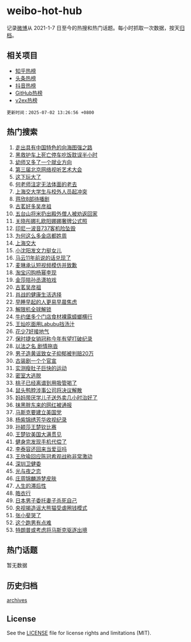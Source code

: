 # weibo-hot-hub

记录[微博](https://www.weibo.com)从 2021-1-7 日至今的热搜和热门话题。每小时抓取一次数据，按天[归档](archives)。

## 相关项目

- [知乎热榜](https://github.com/snaildev/zhihu-hot-hub)
- [头条热榜](https://github.com/snaildev/toutiao-hot-hub)
- [抖音热榜](https://github.com/snaildev/douyin-hot-hub)
- [GitHub热榜](https://github.com/snaildev/github-hot-hub)
- [v2ex热榜](https://github.com/snaildev/v2ex-hot-hub)


`更新时间：2025-07-02 13:26:56 +0800`

## 热门搜索

1. [走出具有中国特色的向海图强之路](https://m.weibo.cn/search?containerid=100103type%3D1%26t%3D10%26q%3D%23%E8%B5%B0%E5%87%BA%E5%85%B7%E6%9C%89%E4%B8%AD%E5%9B%BD%E7%89%B9%E8%89%B2%E7%9A%84%E5%90%91%E6%B5%B7%E5%9B%BE%E5%BC%BA%E4%B9%8B%E8%B7%AF%23&stream_entry_id=51&isnewpage=1&extparam=seat%3D1%26pos%3D0%26cate%3D10103%26q%3D%2523%25E8%25B5%25B0%25E5%2587%25BA%25E5%2585%25B7%25E6%259C%2589%25E4%25B8%25AD%25E5%259B%25BD%25E7%2589%25B9%25E8%2589%25B2%25E7%259A%2584%25E5%2590%2591%25E6%25B5%25B7%25E5%259B%25BE%25E5%25BC%25BA%25E4%25B9%258B%25E8%25B7%25AF%2523%26filter_type%3Drealtimehot%26stream_entry_id%3D51%26c_type%3D51%26dgr%3D0%26display_time%3D1751434014%26pre_seqid%3D17514340146270160625947)
1. [黑救护车上死亡停车吃饭耽误半小时](https://m.weibo.cn/search?containerid=100103type%3D1%26t%3D10%26q%3D%23%E9%BB%91%E6%95%91%E6%8A%A4%E8%BD%A6%E4%B8%8A%E6%AD%BB%E4%BA%A1%E5%81%9C%E8%BD%A6%E5%90%83%E9%A5%AD%E8%80%BD%E8%AF%AF%E5%8D%8A%E5%B0%8F%E6%97%B6%23&stream_entry_id=31&isnewpage=1&extparam=seat%3D1%26cate%3D5001%26q%3D%2523%25E9%25BB%2591%25E6%2595%2591%25E6%258A%25A4%25E8%25BD%25A6%25E4%25B8%258A%25E6%25AD%25BB%25E4%25BA%25A1%25E5%2581%259C%25E8%25BD%25A6%25E5%2590%2583%25E9%25A5%25AD%25E8%2580%25BD%25E8%25AF%25AF%25E5%258D%258A%25E5%25B0%258F%25E6%2597%25B6%2523%26realpos%3D1%26dgr%3D0%26pos%3D0%26stream_entry_id%3D31%26flag%3D1%26filter_type%3Drealtimehot%26band_rank%3D1%26c_type%3D31%26lcate%3D5001%26display_time%3D1751434014%26pre_seqid%3D17514340146270160625947)
1. [幼师又多了一个就业方向](https://m.weibo.cn/search?containerid=100103type%3D1%26t%3D10%26q%3D%E5%B9%BC%E5%B8%88%E5%8F%88%E5%A4%9A%E4%BA%86%E4%B8%80%E4%B8%AA%E5%B0%B1%E4%B8%9A%E6%96%B9%E5%90%91&stream_entry_id=31&isnewpage=1&extparam=seat%3D1%26cate%3D5001%26q%3D%25E5%25B9%25BC%25E5%25B8%2588%25E5%258F%2588%25E5%25A4%259A%25E4%25BA%2586%25E4%25B8%2580%25E4%25B8%25AA%25E5%25B0%25B1%25E4%25B8%259A%25E6%2596%25B9%25E5%2590%2591%26realpos%3D2%26dgr%3D0%26pos%3D1%26stream_entry_id%3D31%26flag%3D2%26filter_type%3Drealtimehot%26band_rank%3D2%26c_type%3D31%26lcate%3D5001%26display_time%3D1751434014%26pre_seqid%3D17514340146270160625947)
1. [第三届北京网络视听艺术大会](https://m.weibo.cn/search?containerid=100103type%3D1%26t%3D10%26q%3D%23%E7%AC%AC%E4%B8%89%E5%B1%8A%E5%8C%97%E4%BA%AC%E7%BD%91%E7%BB%9C%E8%A7%86%E5%90%AC%E8%89%BA%E6%9C%AF%E5%A4%A7%E4%BC%9A%23&stream_entry_id=31&isnewpage=1&extparam=seat%3D1%26cate%3D5001%26q%3D%2523%25E7%25AC%25AC%25E4%25B8%2589%25E5%25B1%258A%25E5%258C%2597%25E4%25BA%25AC%25E7%25BD%2591%25E7%25BB%259C%25E8%25A7%2586%25E5%2590%25AC%25E8%2589%25BA%25E6%259C%25AF%25E5%25A4%25A7%25E4%25BC%259A%2523%26realpos%3D3%26dgr%3D0%26pos%3D2%26stream_entry_id%3D31%26flag%3D0%26filter_type%3Drealtimehot%26band_rank%3D3%26c_type%3D31%26lcate%3D5001%26display_time%3D1751434014%26pre_seqid%3D17514340146270160625947)
1. [这下玩大了](https://m.weibo.cn/search?containerid=100103type%3D1%26t%3D10%26q%3D%23%E8%BF%99%E4%B8%8B%E7%8E%A9%E5%A4%A7%E4%BA%86%23&stream_entry_id=31&isnewpage=1&extparam=seat%3D1%26cate%3D5001%26q%3D%2523%25E8%25BF%2599%25E4%25B8%258B%25E7%258E%25A9%25E5%25A4%25A7%25E4%25BA%2586%2523%26topic_ad%3D1%26stream_entry_id%3D31%26adid%3D292542%26pos%3D3%26is_ad_pos%3D1%26band_rank%3D4%26filter_type%3Drealtimehot%26dgr%3D0%26c_type%3D31%26lcate%3D5001%26display_time%3D1751434014%26pre_seqid%3D17514340146270160625947)
1. [何老师注定无法体面的老去](https://m.weibo.cn/search?containerid=100103type%3D1%26t%3D10%26q%3D%E4%BD%95%E8%80%81%E5%B8%88%E6%B3%A8%E5%AE%9A%E6%97%A0%E6%B3%95%E4%BD%93%E9%9D%A2%E7%9A%84%E8%80%81%E5%8E%BB&stream_entry_id=31&isnewpage=1&extparam=seat%3D1%26cate%3D5001%26q%3D%25E4%25BD%2595%25E8%2580%2581%25E5%25B8%2588%25E6%25B3%25A8%25E5%25AE%259A%25E6%2597%25A0%25E6%25B3%2595%25E4%25BD%2593%25E9%259D%25A2%25E7%259A%2584%25E8%2580%2581%25E5%258E%25BB%26realpos%3D4%26dgr%3D0%26pos%3D4%26stream_entry_id%3D31%26flag%3D1%26filter_type%3Drealtimehot%26band_rank%3D4%26c_type%3D31%26lcate%3D5001%26display_time%3D1751434014%26pre_seqid%3D17514340146270160625947)
1. [上海交大学生与校外人员起冲突](https://m.weibo.cn/search?containerid=100103type%3D1%26t%3D10%26q%3D%23%E4%B8%8A%E6%B5%B7%E4%BA%A4%E5%A4%A7%E5%AD%A6%E7%94%9F%E4%B8%8E%E6%A0%A1%E5%A4%96%E4%BA%BA%E5%91%98%E8%B5%B7%E5%86%B2%E7%AA%81%23&stream_entry_id=31&isnewpage=1&extparam=seat%3D1%26cate%3D5001%26q%3D%2523%25E4%25B8%258A%25E6%25B5%25B7%25E4%25BA%25A4%25E5%25A4%25A7%25E5%25AD%25A6%25E7%2594%259F%25E4%25B8%258E%25E6%25A0%25A1%25E5%25A4%2596%25E4%25BA%25BA%25E5%2591%2598%25E8%25B5%25B7%25E5%2586%25B2%25E7%25AA%2581%2523%26realpos%3D5%26dgr%3D0%26pos%3D5%26stream_entry_id%3D31%26flag%3D1%26filter_type%3Drealtimehot%26band_rank%3D5%26c_type%3D31%26lcate%3D5001%26display_time%3D1751434014%26pre_seqid%3D17514340146270160625947)
1. [蒋欣8部待播剧](https://m.weibo.cn/search?containerid=100103type%3D1%26t%3D10%26q%3D%23%E8%92%8B%E6%AC%A38%E9%83%A8%E5%BE%85%E6%92%AD%E5%89%A7%23&stream_entry_id=31&isnewpage=1&extparam=seat%3D1%26cate%3D5001%26q%3D%2523%25E8%2592%258B%25E6%25AC%25A38%25E9%2583%25A8%25E5%25BE%2585%25E6%2592%25AD%25E5%2589%25A7%2523%26realpos%3D6%26dgr%3D0%26pos%3D6%26stream_entry_id%3D31%26flag%3D0%26filter_type%3Drealtimehot%26band_rank%3D6%26c_type%3D31%26lcate%3D5001%26display_time%3D1751434014%26pre_seqid%3D17514340146270160625947)
1. [古茗好多吴彦祖](https://m.weibo.cn/search?containerid=100103type%3D1%26t%3D10%26q%3D%23%E5%8F%A4%E8%8C%97%E5%A5%BD%E5%A4%9A%E5%90%B4%E5%BD%A6%E7%A5%96%23&stream_entry_id=31&isnewpage=1&extparam=seat%3D1%26cate%3D5001%26q%3D%2523%25E5%258F%25A4%25E8%258C%2597%25E5%25A5%25BD%25E5%25A4%259A%25E5%2590%25B4%25E5%25BD%25A6%25E7%25A5%2596%2523%26topic_ad%3D1%26stream_entry_id%3D31%26adid%3D292575%26pos%3D7%26is_ad_pos%3D1%26band_rank%3D7%26filter_type%3Drealtimehot%26dgr%3D0%26c_type%3D31%26lcate%3D5001%26display_time%3D1751434014%26pre_seqid%3D17514340146270160625947)
1. [五台山将米扔出殿外僧人被劝返回家](https://m.weibo.cn/search?containerid=100103type%3D1%26t%3D10%26q%3D%23%E4%BA%94%E5%8F%B0%E5%B1%B1%E5%B0%86%E7%B1%B3%E6%89%94%E5%87%BA%E6%AE%BF%E5%A4%96%E5%83%A7%E4%BA%BA%E8%A2%AB%E5%8A%9D%E8%BF%94%E5%9B%9E%E5%AE%B6%23&stream_entry_id=31&isnewpage=1&extparam=seat%3D1%26cate%3D5001%26q%3D%2523%25E4%25BA%2594%25E5%258F%25B0%25E5%25B1%25B1%25E5%25B0%2586%25E7%25B1%25B3%25E6%2589%2594%25E5%2587%25BA%25E6%25AE%25BF%25E5%25A4%2596%25E5%2583%25A7%25E4%25BA%25BA%25E8%25A2%25AB%25E5%258A%259D%25E8%25BF%2594%25E5%259B%259E%25E5%25AE%25B6%2523%26realpos%3D7%26dgr%3D0%26pos%3D8%26stream_entry_id%3D31%26flag%3D1%26filter_type%3Drealtimehot%26band_rank%3D7%26c_type%3D31%26lcate%3D5001%26display_time%3D1751434014%26pre_seqid%3D17514340146270160625947)
1. [关晓彤娜扎欧阳娜娜奢牌公式照](https://m.weibo.cn/search?containerid=100103type%3D1%26t%3D10%26q%3D%E5%85%B3%E6%99%93%E5%BD%A4%E5%A8%9C%E6%89%8E%E6%AC%A7%E9%98%B3%E5%A8%9C%E5%A8%9C%E5%A5%A2%E7%89%8C%E5%85%AC%E5%BC%8F%E7%85%A7&stream_entry_id=31&isnewpage=1&extparam=seat%3D1%26cate%3D5001%26q%3D%25E5%2585%25B3%25E6%2599%2593%25E5%25BD%25A4%25E5%25A8%259C%25E6%2589%258E%25E6%25AC%25A7%25E9%2598%25B3%25E5%25A8%259C%25E5%25A8%259C%25E5%25A5%25A2%25E7%2589%258C%25E5%2585%25AC%25E5%25BC%258F%25E7%2585%25A7%26realpos%3D8%26dgr%3D0%26pos%3D9%26stream_entry_id%3D31%26flag%3D1%26filter_type%3Drealtimehot%26band_rank%3D8%26c_type%3D31%26lcate%3D5001%26display_time%3D1751434014%26pre_seqid%3D17514340146270160625947)
1. [印尼一波音737客机险坠毁](https://m.weibo.cn/search?containerid=100103type%3D1%26t%3D10%26q%3D%23%E5%8D%B0%E5%B0%BC%E4%B8%80%E6%B3%A2%E9%9F%B3737%E5%AE%A2%E6%9C%BA%E9%99%A9%E5%9D%A0%E6%AF%81%23&stream_entry_id=31&isnewpage=1&extparam=seat%3D1%26cate%3D5001%26q%3D%2523%25E5%258D%25B0%25E5%25B0%25BC%25E4%25B8%2580%25E6%25B3%25A2%25E9%259F%25B3737%25E5%25AE%25A2%25E6%259C%25BA%25E9%2599%25A9%25E5%259D%25A0%25E6%25AF%2581%2523%26realpos%3D9%26dgr%3D0%26pos%3D10%26stream_entry_id%3D31%26flag%3D0%26filter_type%3Drealtimehot%26band_rank%3D9%26c_type%3D31%26lcate%3D5001%26display_time%3D1751434014%26pre_seqid%3D17514340146270160625947)
1. [为何这么多金店都姓周](https://m.weibo.cn/search?containerid=100103type%3D1%26t%3D10%26q%3D%23%E4%B8%BA%E4%BD%95%E8%BF%99%E4%B9%88%E5%A4%9A%E9%87%91%E5%BA%97%E9%83%BD%E5%A7%93%E5%91%A8%23&stream_entry_id=31&isnewpage=1&extparam=seat%3D1%26cate%3D5001%26q%3D%2523%25E4%25B8%25BA%25E4%25BD%2595%25E8%25BF%2599%25E4%25B9%2588%25E5%25A4%259A%25E9%2587%2591%25E5%25BA%2597%25E9%2583%25BD%25E5%25A7%2593%25E5%2591%25A8%2523%26realpos%3D10%26dgr%3D0%26pos%3D11%26stream_entry_id%3D31%26flag%3D1%26filter_type%3Drealtimehot%26band_rank%3D10%26c_type%3D31%26lcate%3D5001%26display_time%3D1751434014%26pre_seqid%3D17514340146270160625947)
1. [上海交大](https://m.weibo.cn/search?containerid=100103type%3D1%26t%3D10%26q%3D%E4%B8%8A%E6%B5%B7%E4%BA%A4%E5%A4%A7&stream_entry_id=31&isnewpage=1&extparam=seat%3D1%26cate%3D5001%26q%3D%25E4%25B8%258A%25E6%25B5%25B7%25E4%25BA%25A4%25E5%25A4%25A7%26realpos%3D11%26dgr%3D0%26pos%3D12%26stream_entry_id%3D31%26flag%3D2%26filter_type%3Drealtimehot%26band_rank%3D11%26c_type%3D31%26lcate%3D5001%26display_time%3D1751434014%26pre_seqid%3D17514340146270160625947)
1. [小沈阳发文力挺女儿](https://m.weibo.cn/search?containerid=100103type%3D1%26t%3D10%26q%3D%E5%B0%8F%E6%B2%88%E9%98%B3%E5%8F%91%E6%96%87%E5%8A%9B%E6%8C%BA%E5%A5%B3%E5%84%BF&stream_entry_id=31&isnewpage=1&extparam=seat%3D1%26cate%3D5001%26q%3D%25E5%25B0%258F%25E6%25B2%2588%25E9%2598%25B3%25E5%258F%2591%25E6%2596%2587%25E5%258A%259B%25E6%258C%25BA%25E5%25A5%25B3%25E5%2584%25BF%26realpos%3D12%26dgr%3D0%26pos%3D13%26stream_entry_id%3D31%26flag%3D1%26filter_type%3Drealtimehot%26band_rank%3D12%26c_type%3D31%26lcate%3D5001%26display_time%3D1751434014%26pre_seqid%3D17514340146270160625947)
1. [马云11年前说的话兑现了](https://m.weibo.cn/search?containerid=100103type%3D1%26t%3D10%26q%3D%23%E9%A9%AC%E4%BA%9111%E5%B9%B4%E5%89%8D%E8%AF%B4%E7%9A%84%E8%AF%9D%E5%85%91%E7%8E%B0%E4%BA%86%23&stream_entry_id=31&isnewpage=1&extparam=seat%3D1%26cate%3D5001%26q%3D%2523%25E9%25A9%25AC%25E4%25BA%259111%25E5%25B9%25B4%25E5%2589%258D%25E8%25AF%25B4%25E7%259A%2584%25E8%25AF%259D%25E5%2585%2591%25E7%258E%25B0%25E4%25BA%2586%2523%26realpos%3D13%26dgr%3D0%26pos%3D14%26stream_entry_id%3D31%26flag%3D1%26filter_type%3Drealtimehot%26band_rank%3D13%26c_type%3D31%26lcate%3D5001%26display_time%3D1751434014%26pre_seqid%3D17514340146270160625947)
1. [麦琳承认短视频模仿并致歉](https://m.weibo.cn/search?containerid=100103type%3D1%26t%3D10%26q%3D%23%E9%BA%A6%E7%90%B3%E6%89%BF%E8%AE%A4%E7%9F%AD%E8%A7%86%E9%A2%91%E6%A8%A1%E4%BB%BF%E5%B9%B6%E8%87%B4%E6%AD%89%23&stream_entry_id=31&isnewpage=1&extparam=seat%3D1%26cate%3D5001%26q%3D%2523%25E9%25BA%25A6%25E7%2590%25B3%25E6%2589%25BF%25E8%25AE%25A4%25E7%259F%25AD%25E8%25A7%2586%25E9%25A2%2591%25E6%25A8%25A1%25E4%25BB%25BF%25E5%25B9%25B6%25E8%2587%25B4%25E6%25AD%2589%2523%26realpos%3D14%26dgr%3D0%26pos%3D15%26stream_entry_id%3D31%26flag%3D1%26filter_type%3Drealtimehot%26band_rank%3D14%26c_type%3D31%26lcate%3D5001%26display_time%3D1751434014%26pre_seqid%3D17514340146270160625947)
1. [淘宝闪购杨幂李现](https://m.weibo.cn/search?containerid=100103type%3D1%26t%3D10%26q%3D%23%E6%B7%98%E5%AE%9D%E9%97%AA%E8%B4%AD%E6%9D%A8%E5%B9%82%E6%9D%8E%E7%8E%B0%23&stream_entry_id=31&isnewpage=1&extparam=seat%3D1%26cate%3D5001%26q%3D%2523%25E6%25B7%2598%25E5%25AE%259D%25E9%2597%25AA%25E8%25B4%25AD%25E6%259D%25A8%25E5%25B9%2582%25E6%259D%258E%25E7%258E%25B0%2523%26realpos%3D15%26stream_entry_id%3D31%26adid%3D292631%26pos%3D16%26dgr%3D0%26flag%3D1%26filter_type%3Drealtimehot%26band_rank%3D15%26c_type%3D31%26lcate%3D5001%26display_time%3D1751434014%26pre_seqid%3D17514340146270160625947)
1. [金莎陪孙丞潇拍戏](https://m.weibo.cn/search?containerid=100103type%3D1%26t%3D10%26q%3D%E9%87%91%E8%8E%8E%E9%99%AA%E5%AD%99%E4%B8%9E%E6%BD%87%E6%8B%8D%E6%88%8F&stream_entry_id=31&isnewpage=1&extparam=seat%3D1%26cate%3D5001%26q%3D%25E9%2587%2591%25E8%258E%258E%25E9%2599%25AA%25E5%25AD%2599%25E4%25B8%259E%25E6%25BD%2587%25E6%258B%258D%25E6%2588%258F%26realpos%3D16%26dgr%3D0%26pos%3D17%26stream_entry_id%3D31%26flag%3D1%26filter_type%3Drealtimehot%26band_rank%3D16%26c_type%3D31%26lcate%3D5001%26display_time%3D1751434014%26pre_seqid%3D17514340146270160625947)
1. [古茗吴彦祖](https://m.weibo.cn/search?containerid=100103type%3D1%26t%3D10%26q%3D%23%E5%8F%A4%E8%8C%97%E5%90%B4%E5%BD%A6%E7%A5%96%23&stream_entry_id=31&isnewpage=1&extparam=seat%3D1%26cate%3D5001%26q%3D%2523%25E5%258F%25A4%25E8%258C%2597%25E5%2590%25B4%25E5%25BD%25A6%25E7%25A5%2596%2523%26realpos%3D17%26dgr%3D0%26pos%3D18%26stream_entry_id%3D31%26flag%3D1%26filter_type%3Drealtimehot%26band_rank%3D17%26c_type%3D31%26lcate%3D5001%26display_time%3D1751434014%26pre_seqid%3D17514340146270160625947)
1. [肖战的健康生活选择](https://m.weibo.cn/search?containerid=100103type%3D1%26t%3D10%26q%3D%23%E8%82%96%E6%88%98%E7%9A%84%E5%81%A5%E5%BA%B7%E7%94%9F%E6%B4%BB%E9%80%89%E6%8B%A9%23&stream_entry_id=31&isnewpage=1&extparam=seat%3D1%26cate%3D5001%26q%3D%2523%25E8%2582%2596%25E6%2588%2598%25E7%259A%2584%25E5%2581%25A5%25E5%25BA%25B7%25E7%2594%259F%25E6%25B4%25BB%25E9%2580%2589%25E6%258B%25A9%2523%26realpos%3D18%26dgr%3D0%26pos%3D19%26stream_entry_id%3D31%26flag%3D1%26filter_type%3Drealtimehot%26band_rank%3D18%26c_type%3D31%26lcate%3D5001%26display_time%3D1751434014%26pre_seqid%3D17514340146270160625947)
1. [早睡早起的人更易早晨焦虑](https://m.weibo.cn/search?containerid=100103type%3D1%26t%3D10%26q%3D%23%E6%97%A9%E7%9D%A1%E6%97%A9%E8%B5%B7%E7%9A%84%E4%BA%BA%E6%9B%B4%E6%98%93%E6%97%A9%E6%99%A8%E7%84%A6%E8%99%91%23&stream_entry_id=31&isnewpage=1&extparam=seat%3D1%26cate%3D5001%26q%3D%2523%25E6%2597%25A9%25E7%259D%25A1%25E6%2597%25A9%25E8%25B5%25B7%25E7%259A%2584%25E4%25BA%25BA%25E6%259B%25B4%25E6%2598%2593%25E6%2597%25A9%25E6%2599%25A8%25E7%2584%25A6%25E8%2599%2591%2523%26realpos%3D19%26dgr%3D0%26pos%3D20%26stream_entry_id%3D31%26flag%3D0%26filter_type%3Drealtimehot%26band_rank%3D19%26c_type%3D31%26lcate%3D5001%26display_time%3D1751434014%26pre_seqid%3D17514340146270160625947)
1. [解限机全球解锁](https://m.weibo.cn/search?containerid=100103type%3D1%26t%3D10%26q%3D%23%E8%A7%A3%E9%99%90%E6%9C%BA%E5%85%A8%E7%90%83%E8%A7%A3%E9%94%81%23&stream_entry_id=31&isnewpage=1&extparam=seat%3D1%26cate%3D5001%26q%3D%2523%25E8%25A7%25A3%25E9%2599%2590%25E6%259C%25BA%25E5%2585%25A8%25E7%2590%2583%25E8%25A7%25A3%25E9%2594%2581%2523%26realpos%3D20%26dgr%3D0%26pos%3D21%26stream_entry_id%3D31%26flag%3D1%26filter_type%3Drealtimehot%26band_rank%3D20%26c_type%3D31%26lcate%3D5001%26display_time%3D1751434014%26pre_seqid%3D17514340146270160625947)
1. [牛约堡多个门店食材裸露蟑螂横行](https://m.weibo.cn/search?containerid=100103type%3D1%26t%3D10%26q%3D%23%E7%89%9B%E7%BA%A6%E5%A0%A1%E5%A4%9A%E4%B8%AA%E9%97%A8%E5%BA%97%E9%A3%9F%E6%9D%90%E8%A3%B8%E9%9C%B2%E8%9F%91%E8%9E%82%E6%A8%AA%E8%A1%8C%23&stream_entry_id=31&isnewpage=1&extparam=seat%3D1%26cate%3D5001%26q%3D%2523%25E7%2589%259B%25E7%25BA%25A6%25E5%25A0%25A1%25E5%25A4%259A%25E4%25B8%25AA%25E9%2597%25A8%25E5%25BA%2597%25E9%25A3%259F%25E6%259D%2590%25E8%25A3%25B8%25E9%259C%25B2%25E8%259F%2591%25E8%259E%2582%25E6%25A8%25AA%25E8%25A1%258C%2523%26realpos%3D21%26dgr%3D0%26pos%3D22%26stream_entry_id%3D31%26flag%3D1%26filter_type%3Drealtimehot%26band_rank%3D21%26c_type%3D31%26lcate%3D5001%26display_time%3D1751434014%26pre_seqid%3D17514340146270160625947)
1. [王灿吃面用Labubu挡汤汁](https://m.weibo.cn/search?containerid=100103type%3D1%26t%3D10%26q%3D%23%E7%8E%8B%E7%81%BF%E5%90%83%E9%9D%A2%E7%94%A8Labubu%E6%8C%A1%E6%B1%A4%E6%B1%81%23&stream_entry_id=31&isnewpage=1&extparam=seat%3D1%26cate%3D5001%26q%3D%2523%25E7%258E%258B%25E7%2581%25BF%25E5%2590%2583%25E9%259D%25A2%25E7%2594%25A8Labubu%25E6%258C%25A1%25E6%25B1%25A4%25E6%25B1%2581%2523%26realpos%3D22%26dgr%3D0%26pos%3D23%26stream_entry_id%3D31%26flag%3D0%26filter_type%3Drealtimehot%26band_rank%3D22%26c_type%3D31%26lcate%3D5001%26display_time%3D1751434014%26pre_seqid%3D17514340146270160625947)
1. [花少7好接地气](https://m.weibo.cn/search?containerid=100103type%3D1%26t%3D10%26q%3D%23%E8%8A%B1%E5%B0%917%E5%A5%BD%E6%8E%A5%E5%9C%B0%E6%B0%94%23&stream_entry_id=31&isnewpage=1&extparam=seat%3D1%26cate%3D5001%26q%3D%2523%25E8%258A%25B1%25E5%25B0%25917%25E5%25A5%25BD%25E6%258E%25A5%25E5%259C%25B0%25E6%25B0%2594%2523%26realpos%3D23%26dgr%3D0%26pos%3D24%26stream_entry_id%3D31%26flag%3D0%26filter_type%3Drealtimehot%26band_rank%3D23%26c_type%3D31%26lcate%3D5001%26display_time%3D1751434014%26pre_seqid%3D17514340146270160625947)
1. [保时捷女销冠称今年有望打破纪录](https://m.weibo.cn/search?containerid=100103type%3D1%26t%3D10%26q%3D%23%E4%BF%9D%E6%97%B6%E6%8D%B7%E5%A5%B3%E9%94%80%E5%86%A0%E7%A7%B0%E4%BB%8A%E5%B9%B4%E6%9C%89%E6%9C%9B%E6%89%93%E7%A0%B4%E7%BA%AA%E5%BD%95%23&stream_entry_id=31&isnewpage=1&extparam=seat%3D1%26cate%3D5001%26q%3D%2523%25E4%25BF%259D%25E6%2597%25B6%25E6%258D%25B7%25E5%25A5%25B3%25E9%2594%2580%25E5%2586%25A0%25E7%25A7%25B0%25E4%25BB%258A%25E5%25B9%25B4%25E6%259C%2589%25E6%259C%259B%25E6%2589%2593%25E7%25A0%25B4%25E7%25BA%25AA%25E5%25BD%2595%2523%26realpos%3D24%26dgr%3D0%26pos%3D25%26stream_entry_id%3D31%26flag%3D2%26filter_type%3Drealtimehot%26band_rank%3D24%26c_type%3D31%26lcate%3D5001%26display_time%3D1751434014%26pre_seqid%3D17514340146270160625947)
1. [以法之名 剧情拖沓](https://m.weibo.cn/search?containerid=100103type%3D1%26t%3D10%26q%3D%E4%BB%A5%E6%B3%95%E4%B9%8B%E5%90%8D+%E5%89%A7%E6%83%85%E6%8B%96%E6%B2%93&stream_entry_id=31&isnewpage=1&extparam=seat%3D1%26cate%3D5001%26q%3D%25E4%25BB%25A5%25E6%25B3%2595%25E4%25B9%258B%25E5%2590%258D%2520%25E5%2589%25A7%25E6%2583%2585%25E6%258B%2596%25E6%25B2%2593%26realpos%3D25%26dgr%3D0%26pos%3D26%26stream_entry_id%3D31%26flag%3D1%26filter_type%3Drealtimehot%26band_rank%3D25%26c_type%3D31%26lcate%3D5001%26display_time%3D1751434014%26pre_seqid%3D17514340146270160625947)
1. [男子造黄谣致女子抑郁被判赔20万](https://m.weibo.cn/search?containerid=100103type%3D1%26t%3D10%26q%3D%23%E7%94%B7%E5%AD%90%E9%80%A0%E9%BB%84%E8%B0%A3%E8%87%B4%E5%A5%B3%E5%AD%90%E6%8A%91%E9%83%81%E8%A2%AB%E5%88%A4%E8%B5%9420%E4%B8%87%23&stream_entry_id=31&isnewpage=1&extparam=seat%3D1%26cate%3D5001%26q%3D%2523%25E7%2594%25B7%25E5%25AD%2590%25E9%2580%25A0%25E9%25BB%2584%25E8%25B0%25A3%25E8%2587%25B4%25E5%25A5%25B3%25E5%25AD%2590%25E6%258A%2591%25E9%2583%2581%25E8%25A2%25AB%25E5%2588%25A4%25E8%25B5%259420%25E4%25B8%2587%2523%26realpos%3D26%26dgr%3D0%26pos%3D27%26stream_entry_id%3D31%26flag%3D0%26filter_type%3Drealtimehot%26band_rank%3D26%26c_type%3D31%26lcate%3D5001%26display_time%3D1751434014%26pre_seqid%3D17514340146270160625947)
1. [古装剧一个个官宣](https://m.weibo.cn/search?containerid=100103type%3D1%26t%3D10%26q%3D%23%E5%8F%A4%E8%A3%85%E5%89%A7%E4%B8%80%E4%B8%AA%E4%B8%AA%E5%AE%98%E5%AE%A3%23&stream_entry_id=31&isnewpage=1&extparam=seat%3D1%26cate%3D5001%26q%3D%2523%25E5%258F%25A4%25E8%25A3%2585%25E5%2589%25A7%25E4%25B8%2580%25E4%25B8%25AA%25E4%25B8%25AA%25E5%25AE%2598%25E5%25AE%25A3%2523%26realpos%3D27%26dgr%3D0%26pos%3D28%26stream_entry_id%3D31%26flag%3D1%26filter_type%3Drealtimehot%26band_rank%3D27%26c_type%3D31%26lcate%3D5001%26display_time%3D1751434014%26pre_seqid%3D17514340146270160625947)
1. [实测瘦肚子巨快的运动](https://m.weibo.cn/search?containerid=100103type%3D1%26t%3D10%26q%3D%E5%AE%9E%E6%B5%8B%E7%98%A6%E8%82%9A%E5%AD%90%E5%B7%A8%E5%BF%AB%E7%9A%84%E8%BF%90%E5%8A%A8&stream_entry_id=31&isnewpage=1&extparam=seat%3D1%26cate%3D5001%26q%3D%25E5%25AE%259E%25E6%25B5%258B%25E7%2598%25A6%25E8%2582%259A%25E5%25AD%2590%25E5%25B7%25A8%25E5%25BF%25AB%25E7%259A%2584%25E8%25BF%2590%25E5%258A%25A8%26realpos%3D28%26dgr%3D0%26pos%3D29%26stream_entry_id%3D31%26flag%3D0%26filter_type%3Drealtimehot%26band_rank%3D28%26c_type%3D31%26lcate%3D5001%26display_time%3D1751434014%26pre_seqid%3D17514340146270160625947)
1. [密室大逃脱](https://m.weibo.cn/search?containerid=100103type%3D1%26t%3D10%26q%3D%E5%AF%86%E5%AE%A4%E5%A4%A7%E9%80%83%E8%84%B1&stream_entry_id=31&isnewpage=1&extparam=seat%3D1%26cate%3D5001%26q%3D%25E5%25AF%2586%25E5%25AE%25A4%25E5%25A4%25A7%25E9%2580%2583%25E8%2584%25B1%26realpos%3D29%26dgr%3D0%26pos%3D30%26stream_entry_id%3D31%26flag%3D1%26filter_type%3Drealtimehot%26band_rank%3D29%26c_type%3D31%26lcate%3D5001%26display_time%3D1751434014%26pre_seqid%3D17514340146270160625947)
1. [桃子已经离谱到用吸管喝了](https://m.weibo.cn/search?containerid=100103type%3D1%26t%3D10%26q%3D%E6%A1%83%E5%AD%90%E5%B7%B2%E7%BB%8F%E7%A6%BB%E8%B0%B1%E5%88%B0%E7%94%A8%E5%90%B8%E7%AE%A1%E5%96%9D%E4%BA%86&stream_entry_id=31&isnewpage=1&extparam=seat%3D1%26cate%3D5001%26q%3D%25E6%25A1%2583%25E5%25AD%2590%25E5%25B7%25B2%25E7%25BB%258F%25E7%25A6%25BB%25E8%25B0%25B1%25E5%2588%25B0%25E7%2594%25A8%25E5%2590%25B8%25E7%25AE%25A1%25E5%2596%259D%25E4%25BA%2586%26realpos%3D30%26dgr%3D0%26pos%3D31%26stream_entry_id%3D31%26flag%3D1%26filter_type%3Drealtimehot%26band_rank%3D30%26c_type%3D31%26lcate%3D5001%26display_time%3D1751434014%26pre_seqid%3D17514340146270160625947)
1. [鼠头鸭脖涉事公司将决议解散](https://m.weibo.cn/search?containerid=100103type%3D1%26t%3D10%26q%3D%23%E9%BC%A0%E5%A4%B4%E9%B8%AD%E8%84%96%E6%B6%89%E4%BA%8B%E5%85%AC%E5%8F%B8%E5%B0%86%E5%86%B3%E8%AE%AE%E8%A7%A3%E6%95%A3%23&stream_entry_id=31&isnewpage=1&extparam=seat%3D1%26cate%3D5001%26q%3D%2523%25E9%25BC%25A0%25E5%25A4%25B4%25E9%25B8%25AD%25E8%2584%2596%25E6%25B6%2589%25E4%25BA%258B%25E5%2585%25AC%25E5%258F%25B8%25E5%25B0%2586%25E5%2586%25B3%25E8%25AE%25AE%25E8%25A7%25A3%25E6%2595%25A3%2523%26realpos%3D31%26dgr%3D0%26pos%3D32%26stream_entry_id%3D31%26flag%3D1%26filter_type%3Drealtimehot%26band_rank%3D31%26c_type%3D31%26lcate%3D5001%26display_time%3D1751434014%26pre_seqid%3D17514340146270160625947)
1. [妈妈带厌学儿子送外卖几小时治好了](https://m.weibo.cn/search?containerid=100103type%3D1%26t%3D10%26q%3D%23%E5%A6%88%E5%A6%88%E5%B8%A6%E5%8E%8C%E5%AD%A6%E5%84%BF%E5%AD%90%E9%80%81%E5%A4%96%E5%8D%96%E5%87%A0%E5%B0%8F%E6%97%B6%E6%B2%BB%E5%A5%BD%E4%BA%86%23&stream_entry_id=31&isnewpage=1&extparam=seat%3D1%26cate%3D5001%26q%3D%2523%25E5%25A6%2588%25E5%25A6%2588%25E5%25B8%25A6%25E5%258E%258C%25E5%25AD%25A6%25E5%2584%25BF%25E5%25AD%2590%25E9%2580%2581%25E5%25A4%2596%25E5%258D%2596%25E5%2587%25A0%25E5%25B0%258F%25E6%2597%25B6%25E6%25B2%25BB%25E5%25A5%25BD%25E4%25BA%2586%2523%26realpos%3D32%26dgr%3D0%26pos%3D33%26stream_entry_id%3D31%26flag%3D1%26filter_type%3Drealtimehot%26band_rank%3D32%26c_type%3D31%26lcate%3D5001%26display_time%3D1751434014%26pre_seqid%3D17514340146270160625947)
1. [抹黑胖东来的网红被通报](https://m.weibo.cn/search?containerid=100103type%3D1%26t%3D10%26q%3D%23%E6%8A%B9%E9%BB%91%E8%83%96%E4%B8%9C%E6%9D%A5%E7%9A%84%E7%BD%91%E7%BA%A2%E8%A2%AB%E9%80%9A%E6%8A%A5%23&stream_entry_id=31&isnewpage=1&extparam=seat%3D1%26cate%3D5001%26q%3D%2523%25E6%258A%25B9%25E9%25BB%2591%25E8%2583%2596%25E4%25B8%259C%25E6%259D%25A5%25E7%259A%2584%25E7%25BD%2591%25E7%25BA%25A2%25E8%25A2%25AB%25E9%2580%259A%25E6%258A%25A5%2523%26realpos%3D33%26dgr%3D0%26pos%3D34%26stream_entry_id%3D31%26flag%3D0%26filter_type%3Drealtimehot%26band_rank%3D33%26c_type%3D31%26lcate%3D5001%26display_time%3D1751434014%26pre_seqid%3D17514340146270160625947)
1. [马斯克要建立美国党](https://m.weibo.cn/search?containerid=100103type%3D1%26t%3D10%26q%3D%23%E9%A9%AC%E6%96%AF%E5%85%8B%E8%A6%81%E5%BB%BA%E7%AB%8B%E7%BE%8E%E5%9B%BD%E5%85%9A%23&stream_entry_id=31&isnewpage=1&extparam=seat%3D1%26cate%3D5001%26q%3D%2523%25E9%25A9%25AC%25E6%2596%25AF%25E5%2585%258B%25E8%25A6%2581%25E5%25BB%25BA%25E7%25AB%258B%25E7%25BE%258E%25E5%259B%25BD%25E5%2585%259A%2523%26realpos%3D34%26dgr%3D0%26pos%3D35%26stream_entry_id%3D31%26flag%3D0%26filter_type%3Drealtimehot%26band_rank%3D34%26c_type%3D31%26lcate%3D5001%26display_time%3D1751434014%26pre_seqid%3D17514340146270160625947)
1. [杨紫锦绣芳华收视纪录](https://m.weibo.cn/search?containerid=100103type%3D1%26t%3D10%26q%3D%E6%9D%A8%E7%B4%AB%E9%94%A6%E7%BB%A3%E8%8A%B3%E5%8D%8E%E6%94%B6%E8%A7%86%E7%BA%AA%E5%BD%95&stream_entry_id=31&isnewpage=1&extparam=seat%3D1%26cate%3D5001%26q%3D%25E6%259D%25A8%25E7%25B4%25AB%25E9%2594%25A6%25E7%25BB%25A3%25E8%258A%25B3%25E5%258D%258E%25E6%2594%25B6%25E8%25A7%2586%25E7%25BA%25AA%25E5%25BD%2595%26realpos%3D35%26dgr%3D0%26pos%3D36%26stream_entry_id%3D31%26flag%3D1%26filter_type%3Drealtimehot%26band_rank%3D35%26c_type%3D31%26lcate%3D5001%26display_time%3D1751434014%26pre_seqid%3D17514340146270160625947)
1. [孙颖莎王楚钦比赛](https://m.weibo.cn/search?containerid=100103type%3D1%26t%3D10%26q%3D%E5%AD%99%E9%A2%96%E8%8E%8E%E7%8E%8B%E6%A5%9A%E9%92%A6%E6%AF%94%E8%B5%9B&stream_entry_id=31&isnewpage=1&extparam=seat%3D1%26cate%3D5001%26q%3D%25E5%25AD%2599%25E9%25A2%2596%25E8%258E%258E%25E7%258E%258B%25E6%25A5%259A%25E9%2592%25A6%25E6%25AF%2594%25E8%25B5%259B%26realpos%3D36%26dgr%3D0%26pos%3D37%26stream_entry_id%3D31%26flag%3D1%26filter_type%3Drealtimehot%26band_rank%3D36%26c_type%3D31%26lcate%3D5001%26display_time%3D1751434014%26pre_seqid%3D17514340146270160625947)
1. [王楚钦美国大满贯见](https://m.weibo.cn/search?containerid=100103type%3D1%26t%3D10%26q%3D%23%E7%8E%8B%E6%A5%9A%E9%92%A6%E7%BE%8E%E5%9B%BD%E5%A4%A7%E6%BB%A1%E8%B4%AF%E8%A7%81%23&stream_entry_id=31&isnewpage=1&extparam=seat%3D1%26cate%3D5001%26q%3D%2523%25E7%258E%258B%25E6%25A5%259A%25E9%2592%25A6%25E7%25BE%258E%25E5%259B%25BD%25E5%25A4%25A7%25E6%25BB%25A1%25E8%25B4%25AF%25E8%25A7%2581%2523%26realpos%3D37%26dgr%3D0%26pos%3D38%26stream_entry_id%3D31%26flag%3D1%26filter_type%3Drealtimehot%26band_rank%3D37%26c_type%3D31%26lcate%3D5001%26display_time%3D1751434014%26pre_seqid%3D17514340146270160625947)
1. [健身完发现手机代偿了](https://m.weibo.cn/search?containerid=100103type%3D1%26t%3D10%26q%3D%E5%81%A5%E8%BA%AB%E5%AE%8C%E5%8F%91%E7%8E%B0%E6%89%8B%E6%9C%BA%E4%BB%A3%E5%81%BF%E4%BA%86&stream_entry_id=31&isnewpage=1&extparam=seat%3D1%26cate%3D5001%26q%3D%25E5%2581%25A5%25E8%25BA%25AB%25E5%25AE%258C%25E5%258F%2591%25E7%258E%25B0%25E6%2589%258B%25E6%259C%25BA%25E4%25BB%25A3%25E5%2581%25BF%25E4%25BA%2586%26realpos%3D38%26dgr%3D0%26pos%3D39%26stream_entry_id%3D31%26flag%3D1%26filter_type%3Drealtimehot%26band_rank%3D38%26c_type%3D31%26lcate%3D5001%26display_time%3D1751434014%26pre_seqid%3D17514340146270160625947)
1. [李泰容还回来当爱豆吗](https://m.weibo.cn/search?containerid=100103type%3D1%26t%3D10%26q%3D%E6%9D%8E%E6%B3%B0%E5%AE%B9%E8%BF%98%E5%9B%9E%E6%9D%A5%E5%BD%93%E7%88%B1%E8%B1%86%E5%90%97&stream_entry_id=31&isnewpage=1&extparam=seat%3D1%26cate%3D5001%26q%3D%25E6%259D%258E%25E6%25B3%25B0%25E5%25AE%25B9%25E8%25BF%2598%25E5%259B%259E%25E6%259D%25A5%25E5%25BD%2593%25E7%2588%25B1%25E8%25B1%2586%25E5%2590%2597%26realpos%3D39%26dgr%3D0%26pos%3D40%26stream_entry_id%3D31%26flag%3D1%26filter_type%3Drealtimehot%26band_rank%3D39%26c_type%3D31%26lcate%3D5001%26display_time%3D1751434014%26pre_seqid%3D17514340146270160625947)
1. [王欣瑜回应陈冠希观战称非常激动](https://m.weibo.cn/search?containerid=100103type%3D1%26t%3D10%26q%3D%23%E7%8E%8B%E6%AC%A3%E7%91%9C%E5%9B%9E%E5%BA%94%E9%99%88%E5%86%A0%E5%B8%8C%E8%A7%82%E6%88%98%E7%A7%B0%E9%9D%9E%E5%B8%B8%E6%BF%80%E5%8A%A8%23&stream_entry_id=31&isnewpage=1&extparam=seat%3D1%26cate%3D5001%26q%3D%2523%25E7%258E%258B%25E6%25AC%25A3%25E7%2591%259C%25E5%259B%259E%25E5%25BA%2594%25E9%2599%2588%25E5%2586%25A0%25E5%25B8%258C%25E8%25A7%2582%25E6%2588%2598%25E7%25A7%25B0%25E9%259D%259E%25E5%25B8%25B8%25E6%25BF%2580%25E5%258A%25A8%2523%26realpos%3D40%26dgr%3D0%26pos%3D41%26stream_entry_id%3D31%26flag%3D1%26filter_type%3Drealtimehot%26band_rank%3D40%26c_type%3D31%26lcate%3D5001%26display_time%3D1751434014%26pre_seqid%3D17514340146270160625947)
1. [深圳卫健委](https://m.weibo.cn/search?containerid=100103type%3D1%26t%3D10%26q%3D%23%E6%B7%B1%E5%9C%B3%E5%8D%AB%E5%81%A5%E5%A7%94%23&stream_entry_id=31&isnewpage=1&extparam=seat%3D1%26cate%3D5001%26q%3D%2523%25E6%25B7%25B1%25E5%259C%25B3%25E5%258D%25AB%25E5%2581%25A5%25E5%25A7%2594%2523%26realpos%3D41%26dgr%3D0%26pos%3D42%26stream_entry_id%3D31%26flag%3D1%26filter_type%3Drealtimehot%26band_rank%3D41%26c_type%3D31%26lcate%3D5001%26display_time%3D1751434014%26pre_seqid%3D17514340146270160625947)
1. [光与夜之恋](https://m.weibo.cn/search?containerid=100103type%3D1%26t%3D10%26q%3D%E5%85%89%E4%B8%8E%E5%A4%9C%E4%B9%8B%E6%81%8B&stream_entry_id=31&isnewpage=1&extparam=seat%3D1%26cate%3D5001%26q%3D%25E5%2585%2589%25E4%25B8%258E%25E5%25A4%259C%25E4%25B9%258B%25E6%2581%258B%26realpos%3D42%26dgr%3D0%26pos%3D43%26stream_entry_id%3D31%26flag%3D1%26filter_type%3Drealtimehot%26band_rank%3D42%26c_type%3D31%26lcate%3D5001%26display_time%3D1751434014%26pre_seqid%3D17514340146270160625947)
1. [庄周锦麟游梦皮肤](https://m.weibo.cn/search?containerid=100103type%3D1%26t%3D10%26q%3D%23%E5%BA%84%E5%91%A8%E9%94%A6%E9%BA%9F%E6%B8%B8%E6%A2%A6%E7%9A%AE%E8%82%A4%23&stream_entry_id=31&isnewpage=1&extparam=seat%3D1%26cate%3D5001%26q%3D%2523%25E5%25BA%2584%25E5%2591%25A8%25E9%2594%25A6%25E9%25BA%259F%25E6%25B8%25B8%25E6%25A2%25A6%25E7%259A%25AE%25E8%2582%25A4%2523%26realpos%3D43%26dgr%3D0%26pos%3D44%26stream_entry_id%3D31%26flag%3D1%26filter_type%3Drealtimehot%26band_rank%3D43%26c_type%3D31%26lcate%3D5001%26display_time%3D1751434014%26pre_seqid%3D17514340146270160625947)
1. [人生的滞后性](https://m.weibo.cn/search?containerid=100103type%3D1%26t%3D10%26q%3D%E4%BA%BA%E7%94%9F%E7%9A%84%E6%BB%9E%E5%90%8E%E6%80%A7&stream_entry_id=31&isnewpage=1&extparam=seat%3D1%26cate%3D5001%26q%3D%25E4%25BA%25BA%25E7%2594%259F%25E7%259A%2584%25E6%25BB%259E%25E5%2590%258E%25E6%2580%25A7%26realpos%3D44%26dgr%3D0%26pos%3D45%26stream_entry_id%3D31%26flag%3D1%26filter_type%3Drealtimehot%26band_rank%3D44%26c_type%3D31%26lcate%3D5001%26display_time%3D1751434014%26pre_seqid%3D17514340146270160625947)
1. [皓衣行](https://m.weibo.cn/search?containerid=100103type%3D1%26t%3D10%26q%3D%E7%9A%93%E8%A1%A3%E8%A1%8C&stream_entry_id=31&isnewpage=1&extparam=seat%3D1%26cate%3D5001%26q%3D%25E7%259A%2593%25E8%25A1%25A3%25E8%25A1%258C%26realpos%3D45%26dgr%3D0%26pos%3D46%26stream_entry_id%3D31%26flag%3D0%26filter_type%3Drealtimehot%26band_rank%3D45%26c_type%3D31%26lcate%3D5001%26display_time%3D1751434014%26pre_seqid%3D17514340146270160625947)
1. [日本男子委托妻子杀死自己](https://m.weibo.cn/search?containerid=100103type%3D1%26t%3D10%26q%3D%23%E6%97%A5%E6%9C%AC%E7%94%B7%E5%AD%90%E5%A7%94%E6%89%98%E5%A6%BB%E5%AD%90%E6%9D%80%E6%AD%BB%E8%87%AA%E5%B7%B1%23&stream_entry_id=31&isnewpage=1&extparam=seat%3D1%26cate%3D5001%26q%3D%2523%25E6%2597%25A5%25E6%259C%25AC%25E7%2594%25B7%25E5%25AD%2590%25E5%25A7%2594%25E6%2589%2598%25E5%25A6%25BB%25E5%25AD%2590%25E6%259D%2580%25E6%25AD%25BB%25E8%2587%25AA%25E5%25B7%25B1%2523%26realpos%3D46%26dgr%3D0%26pos%3D47%26stream_entry_id%3D31%26flag%3D1%26filter_type%3Drealtimehot%26band_rank%3D46%26c_type%3D31%26lcate%3D5001%26display_time%3D1751434014%26pre_seqid%3D17514340146270160625947)
1. [央视揭造谣大熊猫受虐圈钱模式](https://m.weibo.cn/search?containerid=100103type%3D1%26t%3D10%26q%3D%23%E5%A4%AE%E8%A7%86%E6%8F%AD%E9%80%A0%E8%B0%A3%E5%A4%A7%E7%86%8A%E7%8C%AB%E5%8F%97%E8%99%90%E5%9C%88%E9%92%B1%E6%A8%A1%E5%BC%8F%23&stream_entry_id=31&isnewpage=1&extparam=seat%3D1%26cate%3D5001%26q%3D%2523%25E5%25A4%25AE%25E8%25A7%2586%25E6%258F%25AD%25E9%2580%25A0%25E8%25B0%25A3%25E5%25A4%25A7%25E7%2586%258A%25E7%258C%25AB%25E5%258F%2597%25E8%2599%2590%25E5%259C%2588%25E9%2592%25B1%25E6%25A8%25A1%25E5%25BC%258F%2523%26realpos%3D47%26dgr%3D0%26pos%3D48%26stream_entry_id%3D31%26flag%3D0%26filter_type%3Drealtimehot%26band_rank%3D47%26c_type%3D31%26lcate%3D5001%26display_time%3D1751434014%26pre_seqid%3D17514340146270160625947)
1. [张小斐哭了](https://m.weibo.cn/search?containerid=100103type%3D1%26t%3D10%26q%3D%E5%BC%A0%E5%B0%8F%E6%96%90%E5%93%AD%E4%BA%86&stream_entry_id=31&isnewpage=1&extparam=seat%3D1%26cate%3D5001%26q%3D%25E5%25BC%25A0%25E5%25B0%258F%25E6%2596%2590%25E5%2593%25AD%25E4%25BA%2586%26realpos%3D48%26dgr%3D0%26pos%3D49%26stream_entry_id%3D31%26flag%3D1%26filter_type%3Drealtimehot%26band_rank%3D48%26c_type%3D31%26lcate%3D5001%26display_time%3D1751434014%26pre_seqid%3D17514340146270160625947)
1. [这个跑男有点难](https://m.weibo.cn/search?containerid=100103type%3D1%26t%3D10%26q%3D%E8%BF%99%E4%B8%AA%E8%B7%91%E7%94%B7%E6%9C%89%E7%82%B9%E9%9A%BE&stream_entry_id=31&isnewpage=1&extparam=seat%3D1%26cate%3D5001%26q%3D%25E8%25BF%2599%25E4%25B8%25AA%25E8%25B7%2591%25E7%2594%25B7%25E6%259C%2589%25E7%2582%25B9%25E9%259A%25BE%26realpos%3D49%26dgr%3D0%26pos%3D50%26stream_entry_id%3D31%26flag%3D1%26filter_type%3Drealtimehot%26band_rank%3D49%26c_type%3D31%26lcate%3D5001%26display_time%3D1751434014%26pre_seqid%3D17514340146270160625947)
1. [特朗普或考虑将马斯克驱逐出境](https://m.weibo.cn/search?containerid=100103type%3D1%26t%3D10%26q%3D%23%E7%89%B9%E6%9C%97%E6%99%AE%E6%88%96%E8%80%83%E8%99%91%E5%B0%86%E9%A9%AC%E6%96%AF%E5%85%8B%E9%A9%B1%E9%80%90%E5%87%BA%E5%A2%83%23&stream_entry_id=31&isnewpage=1&extparam=seat%3D1%26cate%3D5001%26q%3D%2523%25E7%2589%25B9%25E6%259C%2597%25E6%2599%25AE%25E6%2588%2596%25E8%2580%2583%25E8%2599%2591%25E5%25B0%2586%25E9%25A9%25AC%25E6%2596%25AF%25E5%2585%258B%25E9%25A9%25B1%25E9%2580%2590%25E5%2587%25BA%25E5%25A2%2583%2523%26realpos%3D50%26dgr%3D0%26pos%3D51%26stream_entry_id%3D31%26flag%3D0%26filter_type%3Drealtimehot%26band_rank%3D50%26c_type%3D31%26lcate%3D5001%26display_time%3D1751434014%26pre_seqid%3D17514340146270160625947)

## 热门话题

暂无数据

## 历史归档

[archives](archives)

## License

See the [LICENSE](LICENSE) file for license rights and limitations (MIT).
